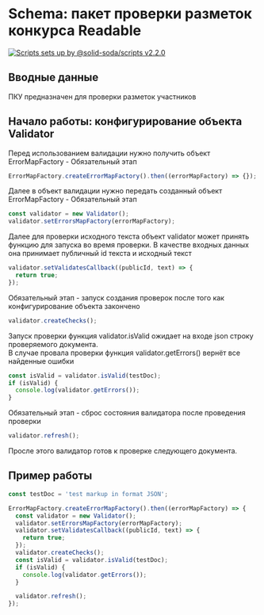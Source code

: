 # Schema: пакет проверки разметок конкурса Readable

[![Scripts sets up by @solid-soda/scripts v2.2.0](https://img.shields.io/static/v1?label=@solid-soda/scripts&message=2.2.0&color=75ddf4)](https://github.com/solid-soda/scripts)

## Вводные данные

ПКУ предназначен для проверки разметок участников

## Начало работы: конфигурирование объекта Validator

Перед использованием валидации нужно получить объект ErrorMapFactory - Обязательный этап

```ts
ErrorMapFactory.createErrorMapFactory().then((errorMapFactory) => {});
```

Далее в объект валидации нужно передать созданный объект ErrorMapFactory - Обязательный этап

```ts
const validator = new Validator();
validator.setErrorsMapFactory(errorMapFactory);
```

Далее для проверки исходного текста объект validator может принять функцию для запуска во время проверки.
В качестве входных данных она принимает публичный id текста и исходный текст

```ts
validator.setValidatesCallback((publicId, text) => {
  return true;
});
```

Обязательный этап - запуск создания проверок после того как конфигурирование объекта закончено

```ts
validator.createChecks();
```

Запуск проверки функция validator.isValid ожидает на входе json строку проверяемого документа.  
В случае провала проверки функция validator.getErrors() вернёт все найденные ошибки

```ts
const isValid = validator.isValid(testDoc);
if (isValid) {
  console.log(validator.getErrors());
}
```

Обязательный этап - сброс состояния валидатора после проведения проверки

```ts
validator.refresh();
```

Просле этого валидатор готов к проверке следующего документа.

## Пример работы

```ts
const testDoc = 'test markup in format JSON';

ErrorMapFactory.createErrorMapFactory().then((errorMapFactory) => {
  const validator = new Validator();
  validator.setErrorsMapFactory(errorMapFactory);
  validator.setValidatesCallback((publicId, text) => {
    return true;
  });
  validator.createChecks();
  const isValid = validator.isValid(testDoc);
  if (isValid) {
    console.log(validator.getErrors());
  }

  validator.refresh();
});
```
